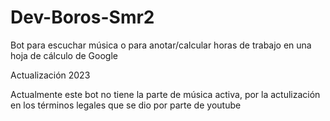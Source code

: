 # Dev-Boros-Smr2
Bot para escuchar música o para anotar/calcular horas de trabajo en una hoja de cálculo de Google

Actualización 2023

Actualmente este bot no tiene la parte de música activa, por la actulización en los términos legales que se dio por parte de youtube
